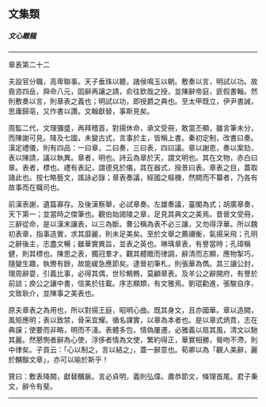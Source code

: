 

## 文集類

##### 文心雕龍

* * *

章表第二十二

夫設官分職，高卑聯事。天子垂珠以聽，諸侯鳴玉以朝。敷奏以言，明試以功。故堯咨四岳，舜命八元，固辭再讓之請，俞往欽哉之授，並陳辭帝庭，匪假書翰。然則敷奏以言，則章表之義也；明試以功，即授爵之典也。至太甲既立，伊尹書誡，思庸歸亳，又作書以讚。文翰獻替，事斯見矣。

周監二代，文理彌盛，再拜稽首，對揚休命，承文受冊，敢當丕顯，雖言筆未分，而陳謝可見。降及七國，未變古式，言事於主，皆稱上書。秦初定制，改書曰奏。漢定禮儀，則有四品：一曰章，二曰奏，三曰表，四曰議。章以謝恩，奏以案劾，表以陳請，議以執異。章者，明也。詩云為章於天，謂文明也。其在文物，赤白曰章。表者，標也。禮有表記，謂德見於儀，其在器式，揆景曰表。章表之目，蓋取諸此也。按七略藝文，謠詠必錄；章表奏議，經國之樞機，然闕而不纂者，乃各有故事而在職司也。

前漢表謝，遺篇寡存。及後漢察舉，必試章奏。左雄奏議，臺閣為式；胡廣章奏，天下第一；並當時之傑筆也。觀伯始謁陵之章，足見其典文之美焉。昔晉文受冊，三辭從命，是以漢末讓表，以三為斷。曹公稱為表不必三讓，又勿得浮華。所以魏初表章，指事造實，求其靡麗，則未足美矣。至於文舉之薦禰衡，氣揚采飛；孔明之辭後主，志盡文暢；雖華實異旨，並表之英也。琳瑀章表，有譽當時；孔璋稱健，則其標也。陳思之表，獨冠羣才。觀其體贍而律調，辭清而志顯，應物掣巧，隨變生趣，執轡有餘，故能緩急應節矣。逮晉初筆札，則張華為儁。其三讓公封，理周辭耍，引義比事，必得其偶，世珍鷦鷯，莫顧章表。及羊公之辭開府，有譽於前談；庾公之讓中書，信美於往載。序志顯類，有文雅焉。劉琨勸進，張駿自序，文致耿介，並陳事之美表也。

原夫章表之為用也，所以對揚王庭，昭明心曲。既其身文，且亦國華。章以造闕，風矩應明；表以致禁，骨采宜耀。循名課實，以章為本者也。是以章式炳賁，志在典謨；使要而非略，明而不淺。表體多包，情偽屢遷，必雅義以扇其風，清文以馳其麗。然懇惻者辭為心使，浮侈者情為文使，繁約得正，華實相勝，脣吻不滯，則中律矣。子貢云：「心以制之，言以結之」，蓋一辭意也。荀卿以為「觀人美辭，麗於黼黻文章」，亦可以喻於斯乎！

贊曰：敷表降闕，獻替黼扆。言必貞明，義則弘偉。肅恭節文，條理首尾。君子秉文，辭令有斐。

* * *

